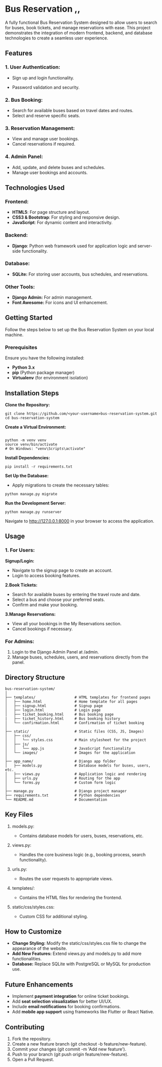 # **Bus Reservation** ,,

A fully functional Bus Reservation System designed to allow users to search for buses, book tickets, and manage reservations with ease. This project demonstrates the integration of modern frontend, backend, and database technologies to create a seamless user experience.



## **Features**

### **1. User Authentication:**

- Sign up and login functionality.

- Password validation and security.


### **2. Bus Booking:**

- Search for available buses based on travel dates and routes.
- Select and reserve specific seats.

### **3. Reservation Management:**

- View and manage user bookings.
- Cancel reservations if required.

### **4. Admin Panel:**

- Add, update, and delete buses and schedules.
- Manage user bookings and accounts.


## **Technologies Used**

### **Frontend:**

- **HTML5**: For page structure and layout.
- **CSS3 & Bootstrap**: For styling and responsive design.
- **JavaScript**: For dynamic content and interactivity.


### **Backend:**

- **Django**: Python web framework used for application logic and server-side functionality.

### **Database:**

- **SQLite:** For storing user accounts, bus schedules, and reservations.

### **Other Tools:**

- **Django Admin:** For admin management.
- **Font Awesome:** For icons and UI enhancement.


## **Getting Started**

Follow the steps below to set up the Bus Reservation System on your local machine.

### **Prerequisites**
Ensure you have the following installed:

- **Python 3.x**
- **pip** (Python package manager)
- **Virtualenv** (for environment isolation)



##  **Installation Steps**
**Clone the Repository:**

~~~
git clone https://github.com/<your-username>bus-reservation-system.git
cd bus-reservation-system
~~~

**Create a Virtual Environment:**
~~~

python -m venv venv
source venv/bin/activate   
# On Windows: "venv\Scripts\activate"
~~~

**Install Dependencies:**

~~~
pip install -r requirements.txt
~~~

**Set Up the Database:**

- Apply migrations to create the necessary tables:
~~~
python manage.py migrate
~~~

**Run the Development Server:**

~~~
python manage.py runserver
~~~
Navigate to http://127.0.0.1:8000 in your browser to access the application.



## **Usage**

### **1. For Users:**
**Signup/Login:**

- Navigate to the signup page to create an account.
- Login to access booking features.

**2.Book Tickets:**

- Search for available buses by entering the travel route and date.
- Select a bus and choose your preferred seats.
- Confirm and make your booking.

**3.Manage Reservations:**

- View all your bookings in the My Reservations section.
- Cancel bookings if necessary.

### **For Admins:**

1. Login to the Django Admin Panel at /admin.
2. Manage buses, schedules, users, and reservations directly from the panel.

## **Directory Structure**
~~~
bus-reservation-system/
│
├── templates/                  # HTML templates for frontend pages
│   ├── home.html               # Home template for all pages
│   ├── signup.html             # Signup page
│   ├── login.html              # Login page
│   ├── ticket_booking.html     # Bus booking page
|   ├── ticket_history.html     # Bus booking history
│   └── confirmation.html       # Confirmation of ticket booking
│
├── static/                     # Static files (CSS, JS, Images)
│   ├── css/
│   │   └── styles.css          # Main stylesheet for the project
│   ├── js/
│   │   └── app.js              # JavaScript functionality
│   └── images/                 # Images for the application
│
├── app_name/                   # Django app folder
│   ├── models.py               # Database models for buses, users, etc.
│   ├── views.py                # Application logic and rendering
│   ├── urls.py                 # Routing for the app
│   └── forms.py                # Custom form logic
│
├── manage.py                   # Django project manager
├── requirements.txt            # Python dependencies
└── README.md                   # Documentation
~~~
## **Key Files**

1. models.py:

    - Contains database models for users, buses, reservations, etc.
2. views.py:

    - Handles the core business logic (e.g., booking process, search functionality).
3. urls.py:

    - Routes the user requests to appropriate views.
4. templates/:

    - Contains the HTML files for rendering the frontend.
5. static/css/styles.css:

    - Custom CSS for additional styling.

## **How to Customize**

- **Change Styling:** Modify the static/css/styles.css file to change the appearance of the website.
- **Add New Features:** Extend views.py and models.py to add more functionalities.
- **Database:** Replace SQLite with PostgreSQL or MySQL for production use.

## **Future Enhancements**

- Implement **payment integration** for online ticket bookings.
- Add **seat selection visualization** for better UI/UX.
- Include **email notifications** for booking confirmations.
- Add **mobile app support** using frameworks like Flutter or React Native.

## **Contributing**


1. Fork the repository.
2. Create a new feature branch (git checkout -b feature/new-feature).
3. Commit your changes (git commit -m 'Add new feature').
4. Push to your branch (git push origin feature/new-feature).
5. Open a Pull Request.


